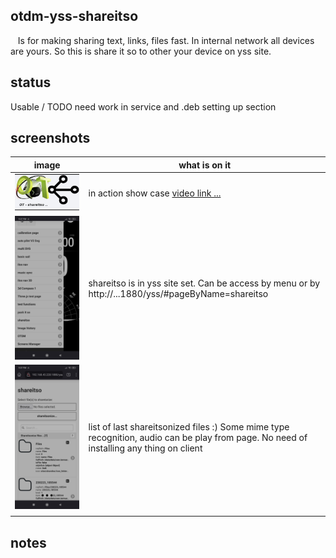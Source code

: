 ## otdm-yss-shareitso

   Is for making sharing text, links, files fast. In internal network all devices are yours. So this is share it so to other your device on yss site. 

## status

Usable / TODO need work in service and .deb setting up section



## screenshots

| image                  | what is on it                                                                                                                           |
| ---------------------- | --------------------------------------------------------------------------------------------------------------------------------------- |
| ![](./ss_thumb.jpg)    | in action show case [video link ...](https://www.youtube.com/watch?v=74lI6NzLUF8)                                                       |
| ![](./ss_inMenu.jpg)   | shareitso is in yss site set. Can be access by menu or by http://...1880/yss/#pageByName=shareitso                                      |
| ![](./ss_mainList.jpg) | list of last shareitsonized files :) Some mime type recognition, audio can be play from page. No need of installing any thing on client |
|                        |                                                                                                                                         |



## notes
